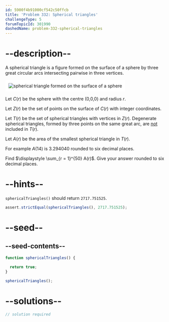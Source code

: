 ```yaml
---
id: 5900f4b91000cf542c50ffcb
title: 'Problem 332: Spherical triangles'
challengeType: 5
forumTopicId: 301990
dashedName: problem-332-spherical-triangles
---
```


# --description--

A spherical triangle is a figure formed on the surface of a sphere by three great circular arcs intersecting pairwise in three vertices.

<img class="img-responsive center-block" alt="spherical triangle formed on the surface of a sphere" src="https://cdn.freecodecamp.org/curriculum/project-euler/spherical-triangels.jpg" style="background-color: white; padding: 10px;">

Let $C(r)$ be the sphere with the centre (0,0,0) and radius $r$.

Let $Z(r)$ be the set of points on the surface of $C(r)$ with integer coordinates.

Let $T(r)$ be the set of spherical triangles with vertices in $Z(r)$. Degenerate spherical triangles, formed by three points on the same great arc, are <u>not</u> included in $T(r)$.

Let $A(r)$ be the area of the smallest spherical triangle in $T(r)$.

For example $A(14)$ is 3.294040 rounded to six decimal places.

Find $\displaystyle \sum_{r = 1}^{50} A(r)$. Give your answer rounded to six decimal places.

# --hints--

`sphericalTriangles()` should return `2717.751525`.

```js
assert.strictEqual(sphericalTriangles(), 2717.751525);
```

# --seed--

## --seed-contents--

```js
function sphericalTriangles() {

  return true;
}

sphericalTriangles();
```

# --solutions--

```js
// solution required
```
